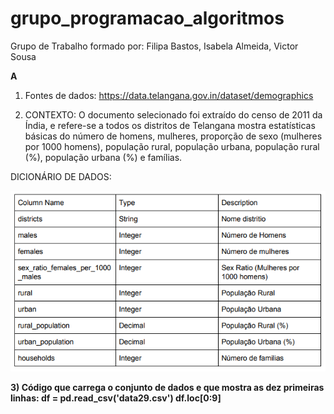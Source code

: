 # grupo_programacao_algoritmos
Grupo de Trabalho formado por: Filipa Bastos, Isabela Almeida, Victor Sousa

**A**
1) Fontes de dados: https://data.telangana.gov.in/dataset/demographics

2) CONTEXTO: O documento selecionado foi extraído do censo de 2011 da Índia, e refere-se a todos os distritos de Telangana mostra estatísticas básicas do número de homens, mulheres, proporção de sexo (mulheres por 1000 homens), população rural, população urbana, população rural (%), população urbana (%) e famílias.

DICIONÁRIO DE DADOS:

![dicionário.png](https://github.com/filipabastos/grupo_programacao_algoritmos/blob/master/dicion%C3%A1rio.png)

**3) Código que carrega o conjunto de dados e que mostra as dez primeiras linhas:
df = pd.read_csv('data29.csv')
df.loc[0:9]**




